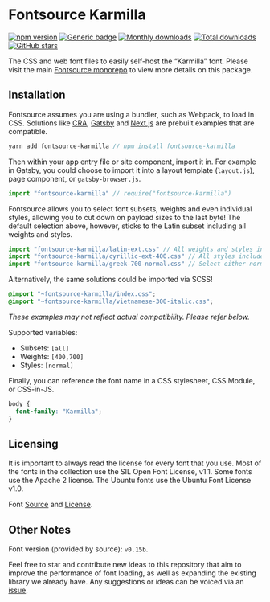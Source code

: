 # Fontsource Karmilla
[![npm version](https://badge.fury.io/js/fontsource-karmilla.svg)](https://www.npmjs.com/package/fontsource-karmilla) [![Generic badge](https://img.shields.io/badge/fontsource-passing-brightgreen)](https://github.com/DecliningLotus/fontsource) [![Monthly downloads](https://badgen.net/npm/dm/fontsource-karmilla)](https://github.com/DecliningLotus/fontsource) [![Total downloads](https://badgen.net/npm/dt/fontsource-karmilla)](https://github.com/DecliningLotus/fontsource) [![GitHub stars](https://img.shields.io/github/stars/DecliningLotus/fontsource.svg?style=social&label=Star)](https://GitHub.com/DecliningLotus/fontsource/stargazers/)

The CSS and web font files to easily self-host the “Karmilla” font. Please visit the main [Fontsource monorepo](https://github.com/DecliningLotus/fontsource) to view more details on this package.

## Installation

Fontsource assumes you are using a bundler, such as Webpack, to load in CSS. Solutions like [CRA](https://create-react-app.dev/), [Gatsby](https://www.gatsbyjs.org/) and [Next.js](https://nextjs.org/) are prebuilt examples that are compatible.

```javascript
yarn add fontsource-karmilla // npm install fontsource-karmilla
```

Then within your app entry file or site component, import it in. For example in Gatsby, you could choose to import it into a layout template (`layout.js`), page component, or `gatsby-browser.js`.

```javascript
import "fontsource-karmilla" // require("fontsource-karmilla")
```

Fontsource allows you to select font subsets, weights and even individual styles, allowing you to cut down on payload sizes to the last byte! The default selection above, however, sticks to the Latin subset including all weights and styles.

```javascript
import "fontsource-karmilla/latin-ext.css" // All weights and styles included.
import "fontsource-karmilla/cyrillic-ext-400.css" // All styles included.
import "fontsource-karmilla/greek-700-normal.css" // Select either normal or italic.
```

Alternatively, the same solutions could be imported via SCSS!

```scss
@import "~fontsource-karmilla/index.css";
@import "~fontsource-karmilla/vietnamese-300-italic.css";
```

_These examples may not reflect actual compatibility. Please refer below._

Supported variables:
- Subsets: `[all]`
- Weights: `[400,700]`
- Styles: `[normal]`

Finally, you can reference the font name in a CSS stylesheet, CSS Module, or CSS-in-JS.

```css
body {
  font-family: "Karmilla";
}
```

## Licensing 

It is important to always read the license for every font that you use.
Most of the fonts in the collection use the SIL Open Font License, v1.1. Some fonts use the Apache 2 license. The Ubuntu fonts use the Ubuntu Font License v1.0.

Font [Source](https://github.com/ms-studio/karmilla) and [License](https://github.com/ms-studio/karmilla/blob/master/OFL.txt).

## Other Notes

Font version (provided by source): `v0.15b`.

Feel free to star and contribute new ideas to this repository that aim to improve the performance of font loading, as well as expanding the existing library we already have. Any suggestions or ideas can be voiced via an [issue](https://github.com/DecliningLotus/fontsource/issues).

